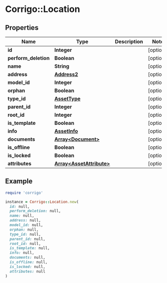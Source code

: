 # Corrigo::Location

## Properties

| Name | Type | Description | Notes |
| ---- | ---- | ----------- | ----- |
| **id** | **Integer** |  | [optional] |
| **perform_deletion** | **Boolean** |  | [optional] |
| **name** | **String** |  | [optional] |
| **address** | [**Address2**](Address2.md) |  | [optional] |
| **model_id** | **Integer** |  | [optional] |
| **orphan** | **Boolean** |  | [optional] |
| **type_id** | [**AssetType**](AssetType.md) |  | [optional] |
| **parent_id** | **Integer** |  | [optional] |
| **root_id** | **Integer** |  | [optional] |
| **is_template** | **Boolean** |  | [optional] |
| **info** | [**AssetInfo**](AssetInfo.md) |  | [optional] |
| **documents** | [**Array&lt;Document&gt;**](Document.md) |  | [optional] |
| **is_offline** | **Boolean** |  | [optional] |
| **is_locked** | **Boolean** |  | [optional] |
| **attributes** | [**Array&lt;AssetAttribute&gt;**](AssetAttribute.md) |  | [optional] |

## Example

```ruby
require 'corrigo'

instance = Corrigo::Location.new(
  id: null,
  perform_deletion: null,
  name: null,
  address: null,
  model_id: null,
  orphan: null,
  type_id: null,
  parent_id: null,
  root_id: null,
  is_template: null,
  info: null,
  documents: null,
  is_offline: null,
  is_locked: null,
  attributes: null
)
```

